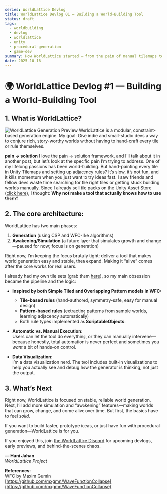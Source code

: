 ```yaml
---
series: WorldLattice Devlog
title: WorldLattice Devlog 01 — Building a World-Building Tool
status: draft
tags:
  - worldbuilding
  - devlog
  - worldlattice
  - unity
  - procedural-generation
  - game-dev
summary: How WorldLattice started — from the pain of manual tilemaps to building a modular, constraint-based world generation tool for indie game devs.
date: 2025-10-16
---
```



# 🌍 WorldLattice Devlog #1 — Building a World-Building Tool


## 1. What is WorldLattice?
![WorldLattice Generation Preview](assets/images/git-must/worldlattice/worldlattice-preview01.png)
WorldLattice is a modular, constraint-based generation engine.
My goal: Give indie and small-studio devs a way to conjure rich, story-worthy worlds without having to hand-craft every tile or rule themselves.

**pain → solution**
I love the pain → solution framework, and I'll talk about it in another post, but let’s look at the specific pain I’m trying to address. One of my lifelong passions has been world-building. But hand-painting every tile in Unity Tilemaps and setting up adjacency rules? It’s slow, it’s not fun, and it kills momentum when you just want to try ideas fast. I saw friends and fellow devs waste time searching for the right tiles or getting stuck building worlds manually. Since I already sell tile packs on the Unity Asset Store ([click here](https://assetstore.unity.com/publishers/115965?utm_source=hanijahan.com&utm_medium=blog&utm_campaign=worldlattice-devlog01)), I thought: **Why not make a tool that actually knows how to use them?**


## 2. **The core architecture:**  
WorldLattice has two main phases:
1. **Generation** (using CSP and WFC-like algorithms)
2. **Awakening/Simulation** (a future layer that simulates growth and change—paused for now; focus is on generation)

Right now, I’m keeping the focus brutally tight: deliver a tool that makes world generation easy and stable, then expand. Making it “alive” comes after the core works for real users.

I already had my own tile sets (grab them [here](https://assetstore.unity.com/publishers/115965?utm_source=hanijahan.com&utm_medium=blog&utm_campaign=worldlattice-devlog01)), so my main obsession became the pipeline and the logic:
- **Inspired by both Simple Tiled and Overlapping Pattern models in WFC:**
    - **Tile-based rules** (hand-authored, symmetry-safe, easy for manual design)
    - **Pattern-based rules** (extracting patterns from sample worlds, learning adjacency automatically)
    - Both rule types implemented as **ScriptableObjects**:
    
- **Automatic vs. Manual Execution:**  
    Users can let the tool do everything, or they can manually intervene—because honestly, total automation is never perfect and sometimes you _want_ a bit of hands-on control.
    
- **Data Visualization:**  
    I’m a data visualization nerd. The tool includes built-in visualizations to help you actually see and debug how the generator is thinking, not just the output.

## 3. What’s Next

Right now, WorldLattice is focused on stable, reliable world generation. Next, I’ll add more simulation and “awakening” features—making worlds that can grow, change, and come alive over time. But first, the basics have to feel _solid_.

If you want to build faster, prototype ideas, or just have fun with procedural generation—WorldLattice is for you.

If you enjoyed this, join [the WorldLattice Discord](https://discord.gg/7pk5Je9bFT) for upcoming devlogs, early previews, and behind-the-scenes chaos.

**— Hani Jahan**  
_WorldLattice Project_

**References:**  
WFC by Maxim Gumin  
[https://github.com/mxgmn/WaveFunctionCollapse](https://github.com/mxgmn/WaveFunctionCollapse)